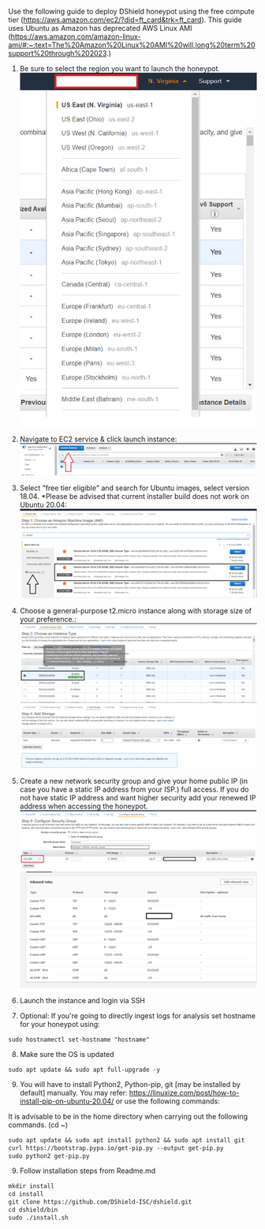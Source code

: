 Use the following guide to deploy DShield honeypot using the free compute tier (https://aws.amazon.com/ec2/?did=ft_card&trk=ft_card). This guide uses Ubuntu as Amazon has deprecated AWS Linux AMI (https://aws.amazon.com/amazon-linux-ami/#:~:text=The%20Amazon%20Linux%20AMI%20will,long%20term%20support%20through%202023.)



1. Be sure to select the region you want to launch the honeypot.
![Image of AWS location selection for launching the honeypot](https://github.com/parthdmaniar/images/blob/master/1_selecting_location.png)

2. Navigate to EC2 service & click launch instance:
![Launch new instance](https://github.com/parthdmaniar/images/blob/master/3_launch_instance.png)


3. Select "free tier eligible" and search for Ubuntu images, select version 18.04. *Please be advised that current installer build does not work on Ubuntu 20.04:
![OS Selection](https://github.com/parthdmaniar/images/blob/master/2_OS_Selection.png)

4. Choose a general-purpose t2.micro instance along with storage size of your preference.:
![instance_selection](https://github.com/parthdmaniar/images/blob/master/4_ec2_instance_selection.png)
![disk_selection](https://github.com/parthdmaniar/images/blob/master/5_ec2_disk_selection.png)


5. Create a new network security group and give your home public IP (in case you have a static IP address from your ISP.) full access. If you do not have static IP address and want higher security add your renewed IP address when accessing the honeypot.
![Initial_network_configuraiton](https://github.com/parthdmaniar/images/blob/master/6_ec2_network_security_rules.png)
![full_AWS_network_security_configuraiton](https://github.com/parthdmaniar/images/blob/master/7_ec2_network_security_rules_detailed.png)


6. Launch the instance and login via SSH


7. Optional: If you're going to directly ingest logs for analysis set hostname for your honeypot using:

```
sudo hostnamectl set-hostname "hostname"
```

8. Make sure the OS is updated
```
sudo apt update && sudo apt full-upgrade -y
```

9. You will have to install Python2, Python-pip, git [may be installed by default] manually.
You may refer: https://linuxize.com/post/how-to-install-pip-on-ubuntu-20.04/ or use the following commands:

It is advisable to be in the home directory when carrying out the following commands. (cd ~)
```
sudo apt update && sudo apt install python2 && sudo apt install git
curl https://bootstrap.pypa.io/get-pip.py --output get-pip.py
sudo python2 get-pip.py
```

9. Follow installation steps from Readme.md
```
mkdir install
cd install
git clone https://github.com/DShield-ISC/dshield.git
cd dshield/bin
sudo ./install.sh
```